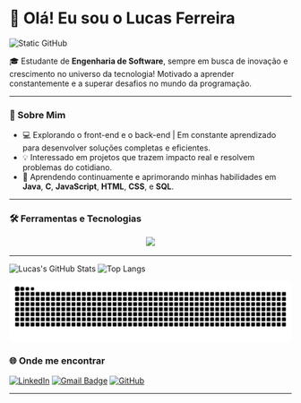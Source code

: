 # 👋 Olá! Eu sou o Lucas Ferreira
<img src="https://img.shields.io/static/v1?label=Overview&message=Lucas%20Ferreira&color=0d1117&style=for-the-badge&logo=GitHub&logoColor=f0883e&labelColor=58a6ff" alt="Static GitHub">

🎓 Estudante de **Engenharia de Software**, sempre em busca de inovação e crescimento no universo da tecnologia! Motivado a aprender constantemente e a superar desafios no mundo da programação.

---

### 🚀 Sobre Mim
- 💻 Explorando o front-end e o back-end | Em constante aprendizado para desenvolver soluções completas e eficientes.
- 💡 Interessado em projetos que trazem impacto real e resolvem problemas do cotidiano.
- 🌱 Aprendendo continuamente e aprimorando minhas habilidades em **Java**, **C**, **JavaScript**, **HTML**, **CSS**, e **SQL**.

---

### 🛠️ Ferramentas e Tecnologias


<p align="center">
  <a href="https://skillicons.dev">
    <img src="https://skillicons.dev/icons?i=java,spring,react,c,js,html,css,bootstrap,mysql,git,github" />
  </a>
</p>

---

![Lucas's GitHub Stats](https://github-readme-stats.vercel.app/api?username=iTsLJ&show_icons=true&bg_color=0d1117&title_color=58a6ff&text_color=c9d1d9&icon_color=f0883e)
![Top Langs](https://github-readme-stats.vercel.app/api/top-langs/?username=iTsLJ&&layout=compact&bg_color=0d1117&title_color=58a6ff&text_color=c9d1d9&icon_color=f0883e)

<picture align="center">
  <source media="(prefers-color-scheme: dark)" srcset="https://raw.githubusercontent.com/iTsLJ/iTsLJ/output/github-contribution-grid-snake-dark.svg">
  <source media="(prefers-color-scheme: light)" srcset="https://raw.githubusercontent.com/iTsLJ/iTsLJ/output/github-contribution-grid-snake.svg">
  <img align="center" alt="github contribution grid snake animation" src="https://raw.githubusercontent.com/iTsLJ/iTsLJ/output/github-contribution-grid-snake.svg">
</picture>

### 🌐 Onde me encontrar
[![LinkedIn](https://img.shields.io/badge/LinkedIn-0077B5?style=flat-square&logo=linkedin&logoColor=white)](https://www.linkedin.com/in/lucas-ferreira10/)
[![Gmail Badge](https://img.shields.io/badge/-lucasjlopesferreira@gmail.com-006bed?style=flat-square&logo=Gmail&logoColor=white&link=mailto:SEU-EMAIL)](mailto:lucasjlopesferreira@gmail.com)
[![GitHub](https://img.shields.io/github/followers/iTsLJ?label=follow&style=social)](https://github.com/iTsLJ)

--- 
